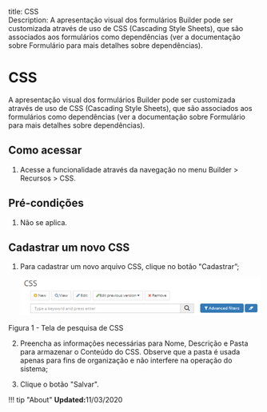 title: CSS  
Description: A apresentação visual dos formulários Builder pode ser customizada através de uso de CSS (Cascading Style Sheets), que são associados aos formulários como dependências (ver a documentação sobre Formulário para mais detalhes sobre dependências).   

# CSS

A apresentação visual dos formulários Builder pode ser customizada através de uso de CSS (Cascading Style Sheets), que são associados aos formulários como dependências (ver a documentação sobre Formulário para mais detalhes sobre dependências).  

## Como acessar    

1. Acesse a funcionalidade através da navegação no menu Builder > Recursos > CSS.  

## Pré-condições    

1.  Não se aplica.  

## Cadastrar um novo CSS

1. Para cadastrar um novo arquivo CSS, clique no botão "Cadastrar”;

    ![Screenshot](images/CSS-Filters.png)  

Figura 1 - Tela de pesquisa de CSS  

2.	Preencha as informações necessárias para Nome, Descrição e Pasta para armazenar o Conteúdo do CSS. Observe que a pasta é usada apenas para fins de organização e não interfere na operação do sistema;

3.	Clique o botão "Salvar".


!!! tip "About"
    <b>Updated:</b>11/03/2020
